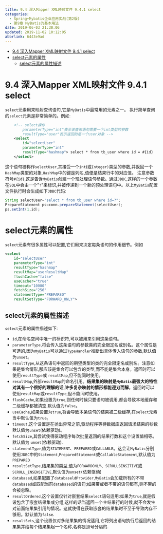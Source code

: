 ```yaml
---
title: 9.4 深入Mapper XML映射文件 9.4.1 select
categories: 
  - Spring+Mybatis企业应用实战(第2版)
  - 第9章 MyBatis的基本用法
date: 2019-06-03 21:30:06
updated: 2019-11-02 10:12:05
abbrlink: 6443e9ad
---
```

<div id='my_toc'>

- [9.4 深入Mapper XML映射文件 9.4.1 select](/JavaReadingNotes/6443e9ad/#9-4-深入Mapper-XML映射文件-9-4-1-select)
- [select元素的属性](/JavaReadingNotes/6443e9ad/#select元素的属性)
    - [select元素的属性描述](/JavaReadingNotes/6443e9ad/#select元素的属性描述)

</div>
<!--more-->
<script>if (navigator.platform.toLowerCase() == 'win32'){document.getElementById('my_toc').style.display = 'none';}</script>

<!--end-->
# 9.4 深入Mapper XML映射文件 9.4.1 select #
`select`元素用来映射查询语句,它是`MyBatis`中最常用的元素之一。
执行简单查询的`select`元素是非常简单的。例如:
```xml
    <!-- select操作
        parameterType="int"表示该查询语句需要一个int类型的参数
        resultType="user"表示返回的是一个user对象 -->
    <select
        id="selectUser"
        parameterType="int"
        resultType="hashmap"> select * from tb_user where id = #{id}
    </select>
```
这个语句被称作`selectUser`,其接受一个`int`(或`Integer)`类型的参数,并返回一个`HashMap`类型的对象,`HashMap`中的键是列名,值便是结果行中的对应值。
注意参数符号`#{id}`,这是告诉`MyBatis`创建一个预处理语句参数。通过`JDBC`,这样的一个参数在`SQL`中会由一个"`?`"来标识,并被传递到一个新的预处理语句中。以上`MyBatis`配置文件执行时会生成如下`JDBC`代码:
```java
String selectUser="select * from tb_user where id=?";
PrepareStatement ps=conn.prepareStatement(selectUser);
ps.setInt(1,id);
```
# select元素的属性 #
`select`元素有很多属性可以配置,它们用来决定每条语句的作用细节。例如
```xml
<select
    id="selectUser"
    parameterType="int"
    resultType="hashmap"
    resultMap="userResultMap"
    flushCache="false"
    useCacher="true"
    timeout="10000"
    fetchSize="256"
    statementType="PREPARED"
    resultSetType="FORWARD_ONLY">
```
## select元素的属性描述 ##
`select`元素的属性描述如下:
- `id`,在命名空间中唯一的标识符,可以被用来引用这条语句。
- `parameterType`,将会传入这条语句的参数类的完全限定名或别名。这个属性是可选的,因为`MyBatis`可以通过`TypeHandler`推断出具体传入语句的参数,默认值为`unset`。
- `resultType`,从这条语句中返回的期望类型的类的完全限定名或别名。注意如果是集合情形,那应该是集合可以包含的类型,而不能是集合本身。返回时可以使用`resultType`或 `resultMap`,但不能同时使用。
- `resultMap`,外部`resultMap`的命名引用。**结果集的映射是`MyBatis`最强大的特性对其有一个很好的理解的话,许多复杂映射的情形都能迎刃而解**。返回时可以使用`resultMap`或`resultType`,但不能同时使用。
- `flushCache`,如果设置为`true`,则任何时候只要语句被调用,都会导致本地缓存和二级缓存都被清空,默认值为`false`。
- `useCache`,如果设置为`true`,将会导致本条语句的结果被二级缓存,在`select`元素当中默认值为`true`。
- `timeout`,这个设置是在抛出异常之前,驱动程序等待数据库返回请求结果的秒数默认值为`unset`(依赖驱动)。
- `fetchSize`,其尝试使得驱动程序每次批量返回的结果行数和这个设置值相等。默认值为 `unset`(依赖驱动).
- `statementType`,值为`STATEMENT`、`PREPARED`或`CALLABLE`。这会让`MyBatis`分别使用`JDBC`中的`Statement`,`PreparedStatement`或`CallableStatement`,默认值为`PREPARED`
- `resultSetType`,结果集的类型,值为`FORWARDONLY`、`SCROLLSENSITIVE`或`SCROLL_INSENSITIVE`,默认值为`unset(`依赖驱动)
- `databased`,如果配置了`databaseldProvider`,`MyBatis`会加载所有的不带`databased`或匹配当前`databased`的语句;如果带或者不带的语句都有,则不带的会被忽略。
- `resultOrdered`,这个设置仅针对嵌套结果`select`语句适用:如果为`true`,就是假设包含了嵌套结果集或分组,这样的话当返回一个主结果行的时候,就不会发生对前面结果集引用的情况。这就使得在获取嵌套的结果集时不至于导致内存不够用。默认值为`false`.
- `resultSets`,这个设置仅对多结果集的情况适用,它将列出语句执行后返回的结果集并给每个结果集起一个名称,名称是逗号分隔的.

